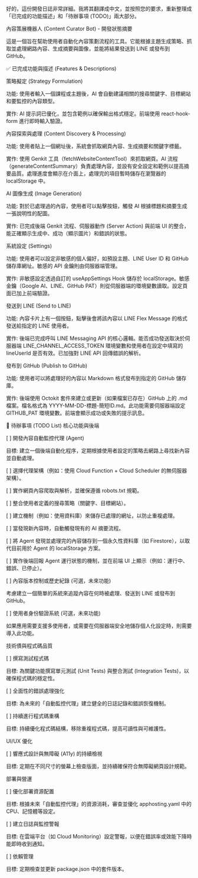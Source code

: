 好的，這份開發日誌非常詳細。我將其翻譯成中文，並按照您的要求，重新整理成「已完成的功能描述」和「待辦事項 (TODO)」兩大部分。

內容策展機器人 (Content Curator Bot) - 開發狀態摘要

這是一個旨在幫助使用者自動化內容策劃流程的工具。它能根據主題生成策略、抓取並處理網路內容、生成摘要與圖像，並能將結果發送到 LINE 或發布到 GitHub。

✅ 已完成功能與描述 (Features & Descriptions)

策略擬定 (Strategy Formulation)

功能: 使用者輸入一個課程或主題後，AI 會自動建議相關的搜尋關鍵字、目標網站和要監控的內容類型。

實作: AI 提示詞已優化，並包含範例以確保輸出格式穩定。前端使用 react-hook-form 進行即時輸入驗證。

內容探索與處理 (Content Discovery & Processing)

功能: 使用者貼上一個網址後，系統會抓取網頁內容、生成摘要和關鍵字標籤。

實作: 使用 Genkit 工具（fetchWebsiteContentTool）來抓取網頁。AI 流程（generateContentSummary）負責處理內容，並設有安全設定和範例以提高摘要品質。處理進度會顯示在介面上，處理完的項目暫時儲存在瀏覽器的 localStorage 中。

AI 圖像生成 (Image Generation)

功能: 對於已處理過的內容，使用者可以點擊按鈕，觸發 AI 根據標題和摘要生成一張說明性的配圖。

實作: 已完成後端 Genkit 流程、伺服器動作 (Server Action) 與前端 UI 的整合，能正確顯示生成中、成功（顯示圖片）和錯誤的狀態。

系統設定 (Settings)

功能: 使用者可以設定非敏感的個人偏好，如預設主題、LINE User ID 和 GitHub 儲存庫網址。敏感的 API 金鑰則由伺服器端管理。

實作: 非敏感設定透過自訂的 useAppSettings Hook 儲存於 localStorage。敏感金鑰（Google AI、LINE、GitHub PAT）則從伺服器端的環境變數讀取。設定頁面已加上前端驗證。

發送到 LINE (Send to LINE)

功能: 內容卡片上有一個按鈕，點擊後會將該內容以 LINE Flex Message 的格式發送給指定的 LINE 使用者。

實作: 後端已完成呼叫 LINE Messaging API 的核心邏輯。能否成功發送取決於伺服器端 LINE_CHANNEL_ACCESS_TOKEN 環境變數和使用者在設定中填寫的 lineUserId 是否有效。已加強對 LINE API 回傳錯誤的解析。

發布到 GitHub (Publish to GitHub)

功能: 使用者可以將處理好的內容以 Markdown 格式發布到指定的 GitHub 儲存庫。

實作: 後端使用 Octokit 套件來建立或更新（如果檔案已存在）GitHub 上的 .md 檔案。檔名格式為 YYYY-MM-DD-標題-簡短ID.md。此功能需要伺服器端設定 GITHUB_PAT 環境變數。前端會顯示成功或失敗的提示訊息。

📝 待辦事項 (TODO List)
核心功能與後端

[ ] 開發內容自動監控代理 (Agent)

目標: 建立一個後端自動化程序，定期根據使用者設定的策略去網路上尋找新內容並自動處理。

[ ] 選擇代理架構（例如：使用 Cloud Function + Cloud Scheduler 的無伺服器架構）。

[ ] 實作網頁內容爬取與解析，並確保遵循 robots.txt 規範。

[ ] 整合使用者定義的搜尋策略（關鍵字、目標網站）。

[ ] 建立機制（例如：使用資料庫）來儲存已處理的網址，以防止重複處理。

[ ] 當發現新內容時，自動觸發現有的 AI 摘要流程。

[ ] 將 Agent 發現並處理完的內容儲存到一個永久性資料庫（如 Firestore），以取代目前用於 Agent 的 localStorage 方案。

[ ] 實作後端回報 Agent 運行狀態的機制，並在前端 UI 上顯示（例如：運行中、錯誤、已停止）。

[ ] 內容版本控制或歷史紀錄 (可選，未來功能)

考慮建立一個簡單的系統來追蹤內容在何時被處理、發送到 LINE 或發布到 GitHub。

[ ] 使用者身份驗證系統 (可選，未來功能)

如果應用需要支援多使用者，或需要在伺服器端安全地儲存個人化設定時，則需要導入此功能。

技術債與程式碼品質

[ ] 撰寫測試程式碼

目標: 為關鍵功能撰寫單元測試 (Unit Tests) 與整合測試 (Integration Tests)，以確保程式碼的穩定性。

[ ] 全面性的錯誤處理強化

目標: 為未來的「自動監控代理」建立健全的日誌記錄和錯誤恢復機制。

[ ] 持續進行程式碼重構

目標: 持續優化程式碼結構，移除重複程式碼，提高可讀性與可維護性。

UI/UX 優化

[ ] 響應式設計與無障礙 (A11y) 的持續檢視

目標: 定期在不同尺寸的螢幕上檢查版面，並持續確保符合無障礙網頁設計規範。

部署與營運

[ ] 優化部署資源配置

目標: 根據未來「自動監控代理」的資源消耗，審查並優化 apphosting.yaml 中的 CPU、記憶體等設定。

[ ] 建立日誌與監控警報

目標: 在雲端平台（如 Cloud Monitoring）設定警報，以便在錯誤率或效能下降時能即時收到通知。

[ ] 依賴管理

目標: 定期檢查並更新 package.json 中的套件版本。